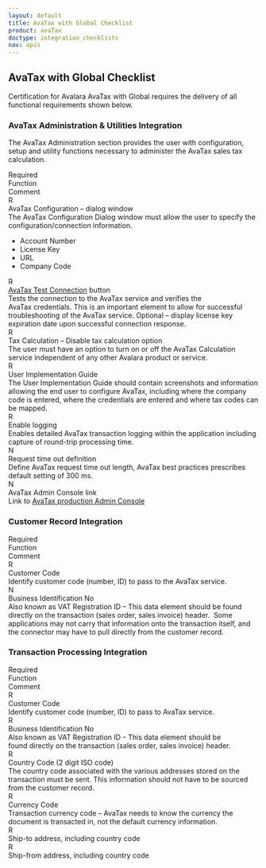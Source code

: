 ```yaml
---
layout: default
title: AvaTax with Global Checklist
product: avaTax
doctype: integration_checklists
nav: apis
---
```

<div class="half">
<h2>AvaTax with Global Checklist</h2>
<p>Certification for Avalara AvaTax with Global requires the delivery of all functional requirements shown below.</p>

<h3>AvaTax Administration &amp; Utilities Integration</h3>
<p>The AvaTax Administration section provides the user with configuration, setup and utility functions necessary to administer the AvaTax sales tax calculation.</p>
<div class="row">
<div class="col-xs-1">R<span class="hidden-xs">equired</span></div>
<div class="col-xs-3">Function</div>
<div class="col-xs-8">Comment</div>
</div>
<div class="row">
<div class="col-xs-1">R</div>
<div class="col-xs-3">AvaTax Configuration – dialog window</div>
<div class="col-xs-8">The AvaTax Configuration Dialog window must allow the user to specify the configuration/connection information.
<ul>
	<li>Account Number</li>
	<li>License Key</li>
	<li>URL</li>
	<li>Company Code</li>
</ul>
</div>
</div>
<div class="row">
<div class="col-xs-1">R</div>
<div class="col-xs-3"><a href="/avatax/api-reference/tax/v1#estimateTax">AvaTax Test Connection</a> button</div>
<div class="col-xs-8">Tests the connection to the AvaTax service and verifies the AvaTax credentials. This is an important element to allow for successful troubleshooting of the AvaTax service. Optional – display license key expiration date upon successful connection response.</div>
</div>
<div class="row">
<div class="col-xs-1">R</div>
<div class="col-xs-3">Tax Calculation – Disable tax calculation option</div>
<div class="col-xs-8">The user must have an option to turn on or off the AvaTax Calculation service independent of any other Avalara product or service.</div>
</div>
<div class="row">
<div class="col-xs-1">R</div>
<div class="col-xs-3">User Implementation Guide</div>
<div class="col-xs-8">The User Implementation Guide should contain screenshots and information allowing the end user to configure AvaTax, including where the company code is entered, where the credentials are entered and where tax codes can be mapped.</div>
</div>
<div class="row">
<div class="col-xs-1">R</div>
<div class="col-xs-3">Enable logging</div>
<div class="col-xs-8">Enables detailed AvaTax transaction logging within the application including capture of round-trip processing time.</div>
</div>
<div class="row">
<div class="col-xs-1">N</div>
<div class="col-xs-3">Request time out definition</div>
<div class="col-xs-8">Define AvaTax request time out length, AvaTax best practices prescribes default setting of 300 ms.</div>
</div>
<div class="row">
<div class="col-xs-1">N</div>
<div class="col-xs-3">AvaTax Admin Console link</div>
<div class="col-xs-8">Link to <a href="https://admin-avatax.avalara.net/login.aspx">AvaTax production Admin Console</a></div>
</div>

<h3>Customer Record Integration</h3>

<div class="row">
<div class="col-xs-1">R<span class="hidden-xs">equired</span></div>
<div class="col-xs-3">Function</div>
<div class="col-xs-8">Comment</div>
</div>
<div class="row">
<div class="col-xs-1">R</div>
<div class="col-xs-3">Customer Code</div>
<div class="col-xs-8">Identify customer code (number, ID) to pass to the AvaTax service.</div>
</div>
<div class="row">
<div class="col-xs-1">N</div>
<div class="col-xs-3">Business Identification No</div>
<div class="col-xs-8">Also known as VAT Registration ID – This data element should be found directly on the transaction (sales order, sales invoice) header.  Some applications may not carry that information onto the transaction itself, and the connector may have to pull directly from the customer record.</div>
</div>

<h3>Transaction Processing Integration</h3>
<div class="row">
<div class="col-xs-1">R<span class="hidden-xs">equired</span></div>
<div class="col-xs-3">Function</div>
<div class="col-xs-8">Comment</div>
</div>
<div class="row">
<div class="col-xs-1">R</div>
<div class="col-xs-3">Customer Code</div>
<div class="col-xs-8">Identify customer code (number, ID) to pass to AvaTax service.</div>
</div>
<div class="row">
<div class="col-xs-1">R</div>
<div class="col-xs-3">Business Identification No</div>
<div class="col-xs-8">Also known as VAT Registration ID – This data element should be found directly on the transaction (sales order, sales invoice) header.</div>
</div>
<div class="row">
<div class="col-xs-1">R</div>
<div class="col-xs-3">Country Code (2 digit ISO code)</div>
<div class="col-xs-8">The country code associated with the various addresses stored on the transaction must be sent. This information should not have to be sourced from the customer record.</div>
</div>
<div class="row">
<div class="col-xs-1">R</div>
<div class="col-xs-3">Currency Code</div>
<div class="col-xs-8">Transaction currency code – AvaTax needs to know the currency the document is transacted in, not the default currency information.</div>
</div>
<div class="row">
<div class="col-xs-1">R</div>
<div class="col-xs-3">Ship-to address, including country code</div>
<div class="col-xs-8"></div>
</div>
<div class="row padding-bottom">
<div class="col-xs-1">R</div>
<div class="col-xs-3">Ship-from address, including country code</div>
<div class="col-xs-8"></div>
</div>
</div>
